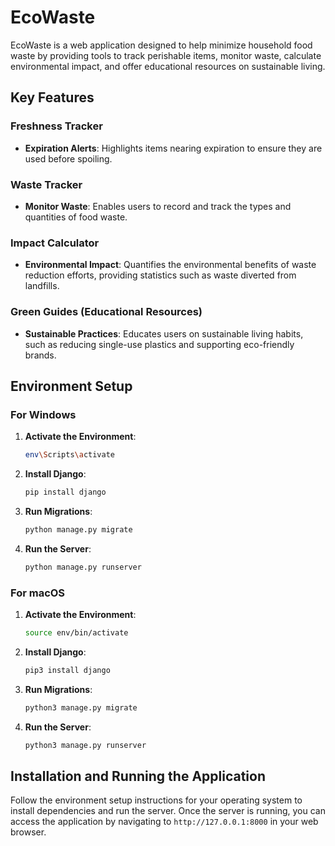 # EcoWaste

EcoWaste is a web application designed to help minimize household food waste by providing tools to track perishable items, monitor waste, calculate environmental impact, and offer educational resources on sustainable living.

## Key Features

### Freshness Tracker
- **Expiration Alerts**: Highlights items nearing expiration to ensure they are used before spoiling.

### Waste Tracker
- **Monitor Waste**: Enables users to record and track the types and quantities of food waste.

### Impact Calculator
- **Environmental Impact**: Quantifies the environmental benefits of waste reduction efforts, providing statistics such as waste diverted from landfills.

### Green Guides (Educational Resources)
- **Sustainable Practices**: Educates users on sustainable living habits, such as reducing single-use plastics and supporting eco-friendly brands.

## Environment Setup

### For Windows

1. **Activate the Environment**:
    ```sh
    env\Scripts\activate
    ```

2. **Install Django**:
    ```sh
    pip install django
    ```

3. **Run Migrations**:
    ```sh
    python manage.py migrate
    ```

4. **Run the Server**:
    ```sh
    python manage.py runserver
    ```

### For macOS

1. **Activate the Environment**:
    ```sh
    source env/bin/activate 
    ```

2. **Install Django**:
    ```sh
    pip3 install django
    ```

3. **Run Migrations**:
    ```sh
    python3 manage.py migrate
    ```

4. **Run the Server**:
    ```sh
    python3 manage.py runserver
    ```

## Installation and Running the Application

Follow the environment setup instructions for your operating system to install dependencies and run the server. Once the server is running, you can access the application by navigating to `http://127.0.0.1:8000` in your web browser.
